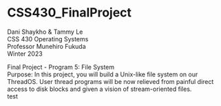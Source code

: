 # CSS430_FinalProject   
Dani Shaykho & Tammy Le  
CSS 430 Operating Systems   
Professor Munehiro Fukuda   
Winter 2023  

Final Project - Program 5: File System   
Purpose: In this project, you will build a Unix-like file system on our ThreadOS. User thread programs will be now relieved from painful direct access to disk blocks and given a vision of stream-oriented files.  
test